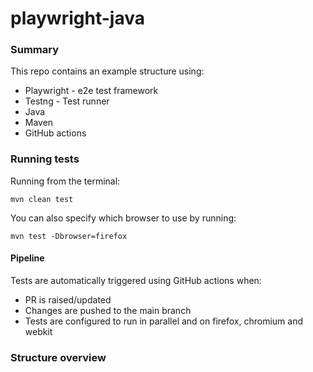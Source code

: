 # playwright-java

### Summary
This repo contains an example structure using:
- Playwright - e2e test framework
- Testng - Test runner
- Java
- Maven
- GitHub actions

### Running tests

Running from the terminal:

`mvn clean test`

You can also specify which browser to use by running:

`mvn test -Dbrowser=firefox`


#### Pipeline

Tests are automatically triggered using GitHub actions when:
- PR is raised/updated
- Changes are pushed to the main branch
- Tests are configured to run in parallel and on firefox, chromium and webkit

### Structure overview



